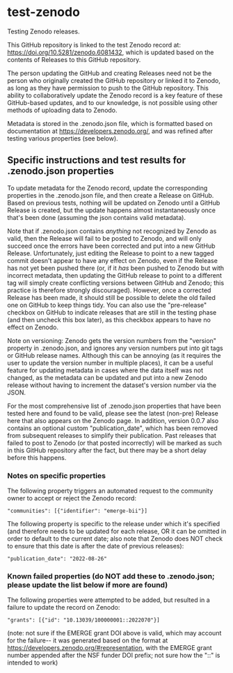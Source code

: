 # test-zenodo
Testing Zenodo releases.

This GitHub repository is linked to the test Zenodo record at: https://doi.org/10.5281/zenodo.6081432, which is updated based on the contents of Releases to this GitHub repository.

The person updating the GitHub and creating Releases need not be the person who originally created the GitHub repository or linked it to Zenodo, as long as they have permission to push to the GitHub repository. This ability to collaboratively update the Zenodo record is a key feature of these GitHub-based updates, and to our knowledge, is not possible using other methods of uploading data to Zenodo.

Metadata is stored in the .zenodo.json file, which is formatted based on documentation at https://developers.zenodo.org/, and was refined after testing various properties (see below).


## Specific instructions and test results for .zenodo.json properties

To update metadata for the Zenodo record, update the corresponding properties in the .zenodo.json file, and then create a Release on GitHub.  Based on previous tests, nothing will be updated on Zenodo until a GitHub Release is created, but the update happens almost instantaneously once that's been done (assuming the json contains valid metadata).

Note that if .zenodo.json contains *anything* not recognized by Zenodo as valid, then the Release will fail to be posted to Zenodo, and will only succeed once the errors have been corrected and put into a new GitHub Release. Unfortunately, just editing the Release to point to a new tagged commit doesn't appear to have any effect on Zenodo, even if the Release has not yet been pushed there (or, if it *has* been pushed to Zenodo but with incorrect metadata, then updating the GitHub release to point to a different tag will simply create conflicting versions between GitHub and Zenodo; this practice is therefore strongly discouraged). However, once a corrected Release has been made, it should still be possible to delete the old failed one on GitHub to keep things tidy. You can also use the "pre-release" checkbox on GitHub to indicate releases that are still in the testing phase (and then uncheck this box later), as this checkbox appears to have no effect on Zenodo.

Note on versioning: Zenodo gets the version numbers from the "version" property in .zenodo.json, and ignores any version numbers put into git tags or GitHub release names. Although this can be annoying (as it requires the user to update the version number in multiple places), it can be a useful feature for updating metadata in cases where the data itself was not changed, as the metadata can be updated and put into a new Zenodo release without having to increment the dataset's version number via the JSON.

For the most comprehensive list of .zenodo.json properties that have been tested here and found to be valid, please see the latest (non-pre) Release here that also appears on the Zenodo page. In addition, version 0.0.7 also contains an optional custom "publication_date", which has been removed from subsequent releases to simplify their publication. Past releases that failed to post to Zenodo (or that posted incorrectly) will be marked as such in this GitHub repository after the fact, but there may be a short delay before this happens.


### Notes on specific properties

The following property triggers an automated request to the community owner to accept or reject the Zenodo record:
```
"communities": [{"identifier": "emerge-bii"}]
```

The following property is specific to the release under which it's specified (and therefore needs to be updated for each release, OR it can be omitted in order to default to the current date; also note that Zenodo does NOT check to ensure that this date is after the date of previous releases):
```
"publication_date": "2022-08-26"
```


### Known failed properties (do NOT add these to .zenodo.json; please update the list below if more are found)

The following properties were attempted to be added, but resulted in a failure to update the record on Zenodo:
```
"grants": [{"id": "10.13039/100000001::2022070"}]
```
(note: not sure if the EMERGE grant DOI above is valid, which may account for the failure-- it was generated based on the format at https://developers.zenodo.org/#representation, with the EMERGE grant number appended after the NSF funder DOI prefix; not sure how the "::" is intended to work)
